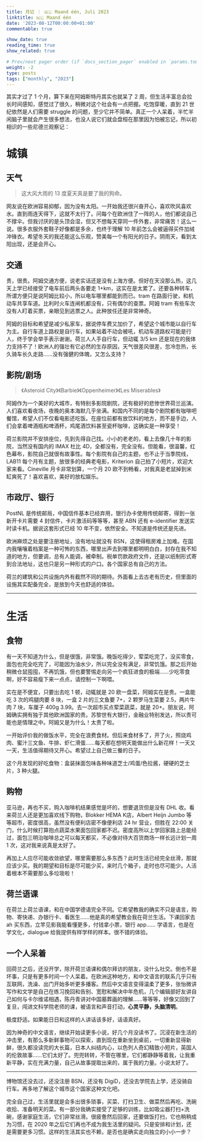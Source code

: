 ```yaml
---
title: 月记 ｜ 🇳🇱 Maand één, Juli 2023
linktitle: 🇳🇱 Maand één
date: '2023-08-12T00:00:00+01:00'
commentable: true

show_date: true
reading_time: true
show_related: true

# Prev/next pager order (if `docs_section_pager` enabled in `params.toml`)
weight: -2
type: posts
tags: ["monthly", "2023"]
---
```


其实才过了 1 个月，算下来在阿姆斯特丹其实也就呆了 2 周，但生活丰富总会拉长时间感知，感觉过了很久，稍微对这个社会有一点把握。吃饱穿暖，直到 21 世纪依然是人们需要 struggle 的问题，至少它并不简单。真正一个人呆着，半忙半闲脑子里就会产生很多想法，也没人说它们就会盘桓在那里因为怕被忘记，所以初相识的一些尼德兰观察记：

# 城镇

## 天气

> 这大风大雨的 13 度夏天真是要了我的狗命。

网友说在欧洲容易抑郁，因为没有太阳。一开始我还很兴奋开心，喜欢吹风喜欢水。直到雨连天得下，这就不太行了。问每个在欧洲住了一阵的人，他们都说自己不撑伞。但我讨厌的是头顶会湿，但又不想每天穿同一件外套，非常痛苦！这么一说。很多衣服外套鞋子好像都是多余，也终于理解 10 年前怎么会被逼得买件加绒冲锋衣。希望冬天的我还能这么乐观，赞美每一个有阳光的日子。阴雨天，看到太阳出现，还是会开心。

## 交通

贵，很贵。阿姆交通方便，说老实话还是没有上海方便。但好在天没那么热，这几天上学已经接受了电车前后两头各要走 1+km，这实在是太累了。还要各种转车，所谓方便只是说阿姆比较小，所以电车哪里都能到而已。tram 在路面行驶，和机动车共享车道。比利时火车连闸机都没有，只有偶尔的查票。阿姆 tram 有些车次没有人盯着买票，亲眼见到逃票之人。此种放任还是非常神奇。

阿姆的目标和希望是减少私家车，据说停车费又加价了，希望这个城市能以自行车为主。自行车道上路权是自行车，如果站着不动会被吼，机动车道路权可能是行人，终于学会举手表示谢谢。荷兰人人手自行车，但动辄 3/5 km 还是现在的我体力支持不了！欧洲人的强壮有它必然的生存原因，天气很差风很差，忽冷忽热，长久骑车长久走路……没有强健的体魄，又怎么支持？

## 影院/剧场

> 《Asteroid City》《Barbie》《Oppenheimer》《Les Miserables》

阿姆作为一个美好的大城市，有特别多影院剧院，还有极好的悲惨世界荷兰巡演。人们喜欢看夜场，夜晚的奥本海默几乎坐满。和国内不同的是每个剧院都有咖啡吧餐馆，希望人们不仅看电影还吃饭。在座位前都有放饮料的地方，而不是手边，人们会拿着啤酒瓶和啤酒杯，鸡尾酒饮料甚至瓷杯咖啡，这确实是一种享受！

荷兰影院并不安排座位，先到先得自己找。小小的老老的，看上去像几十年的影院，当然没有国内的 IMAX 杜比 4D，全都没有，完全没有。但能看，很温馨，红色幕布，影院自己就很有故事性。每个影院有自己的主题，也不止于当季院线，LAB11 每个月有主题，放很多的经典老电影，Kriterion 自己拍了小短片，欢迎大家来看。Cineville 月卡非常划算，一个月 20 欧不到畅看，对我真是老鼠掉到米缸爽死了！喜欢喜欢，美好的放松娱乐。

## 市政厅、银行

PostNL 是传统邮局，中国信件基本已经弃用，银行办卡使用传统邮寄，得到一张新开卡片需要 4 封信件，卡片激活码等等等，甚至 ABN 还有 e-identifier 发送实时读卡机。据说这套形式已经 10 年不变，依然安全。不知道是传统还是先进。

欧洲麻烦之处是要注册地址，没有地址就没有 BSN，这使得租房难上加难。在国内我嚷嚷着档案是一种可怖的东西，哪里出声去到哪里都明明白白，封存在我不知道的地方，但要调，总有人能调，被牵制。税单罚款政府文件，还是以纸制形式寄到合法地址，这也只是另一种形式的户口。各个国家总有自己的方法。

荷兰的建筑和公共设施内外有截然不同的期待。外面看上去古老有历史，但里面的设施其实配备完全，是放到今天也舒适的体验。

---

# 生活

## 食物

有一天不知道为什么，但是很饿，非常饿。晚饭吃得少，荤菜吃完了，没买零食，面包也完全吃完了，可能因为油水少，所以完全没有满足，非常饥饿。那之后开始稍微仓鼠囤囤，不再饥饿，但也要警惕走向另一个疯狂进食的极端……少吃零食啊，好不容易瘦下来一点点，请控制一下啊喂。

实在是不便宜，只要出去吃 1 顿，动辄就是 20 欧一盘菜，阿姆实在是贵。一盒能吃 3 次的鸡腿肉要 8 块，一盒 2 片的三文鱼要 7+，2 颗罗马生菜要 2.5，两片牛肉 7 块，车厘子 400g 3.99。去一次超市买点荤菜蔬菜，就是 20+。朋友说，阿姆确实拥有独于其他欧洲国家的贵。苏黎世有大银行，金融业特别发达，所以贵可能也是情理之中。阿姆又是为什么！太贵了啦。 

一开始评价我的做饭水平，完全在浪费食材。但后来食材多了，开了火，照烧鸡肉、蜜汁三文鱼、牛排、虾仁滑蛋……每天都在想明天能做出什么新花样！一天又一天，生活值得期待又开心。希望过上自己做三餐的日子。

这个月发现的好吃食物：盒装抹面包味各种味道芝士/鸡蛋/色拉酱，硬硬的芝士片，3 种火腿。

## 购物

亚马逊，再也不买，购入咖啡机结果感觉是坏的，想要退货但是没有 DHL 收。看来荷兰人还是更加喜欢线下购物，Blokker HEMA K店，Albert Heijn Jumbo 等等超市，密度很高，虽然没有便利店密不像便利店 24 hr 营业，但胜在 22:00 关门，什么时候打算抱点蔬菜水果面包回家都不迟。密度高所以上学回家路上总能经过，面包三明治咖啡总之可以每天都买，不必像对待大百货商场一样长远计划一周 1 次，这对我来说真是太好了。

再加上人应尽可能收敛欲望，哪里需要那么多东西？此时生活已经完全丝滑，那就应该少买。我的期望和目标是尽可能少买，来时几个箱子，走时也尽可能少。人活着根本不需要那么多垃圾啦！

## 荷兰语课

在荷兰上荷兰语课，和在中国学德语完全不同。它希望教我的确实不只是语言，购物、寄快递、办银行卡、看医生……他是真的希望教会我在荷兰生活。下课回家去 ah 买东西，立竿见影我能看懂更多，付钱拿小票，银行 app…… 学语言，也是在学文化，dialogue 给我提供有样学样的样本。很不错的体验。

## 一个人呆着

回荷兰之后，还没开学，除开荷兰语课和偶尔拜访的朋友，没什么社交。倒也不是坏事，只是有更多时间一个人呆着。在欧洲这种地方，和中文语言的联系几乎只有互联网，洗澡、出门开始多听更多播客。然后中文语言变得温柔了更多，张怡微讲写作和文学是自己在练习挽回和告别、宽慰和解决中年危机，几个编辑部好友讲自己如何与卡尔维诺相遇，陈丹青讲对中国墓葬画的理解……等等等，好像又回到了复旦，闯进文科学院老师的课，被语言和声音打动，**心灵平静，头脑清明**。

极度舒适。如果能日日和这样的人讲话该多好，话语真好。

因为神奇的中文语言，继续开始读更多小说，好几个月没读书了。沉浸在新生活的冲击里，有那么多新鲜事物可以探索，直到现在重新坐到桌前，一切重新显得新鲜，很久都没读完的大长篇，日本人纠结内心，以色列人奇幻精致小短片，英国人的伦敦故事……它们太好了。兜兜转转，不管在哪里，它们都静静等着我，让我重新平静，实在充满力量，自己从故事提取出来的，属于我的力量。小说太好了。

---

博物馆还没去过，还没注册 BSN，还没有 DigiD，还没去学院去上学，还没骑自行车。再多地了解这个城市这个国家这种文化吧。

完全自己过，生活里就是会多出很多琐事，买菜、打扫卫生、做菜然后再吃、洗碗收拾、准备明天的菜。有一部分我确实接受了足够的训练，比如吸尘器打扫+洗碗，感谢家庭生活，它们非常丝滑。很疲惫然后回家，还要做饭打扫，它也稍稍成为习惯，在 2020 年之后它们再也不成为我生活里的疑问。只是安排和计划，还是需要更多习惯。这样的生活其实也不赖，是否也是确实走向独立的小小一步？

